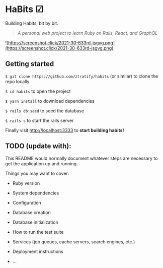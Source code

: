 # HaBits ☑

Building Habits, bit by bit.

> _A personal web project to learn Ruby on Rails, React, and GraphQL_

![https://screenshot.click/2021-30-633rd-jsgvg.png](https://screenshot.click/2021-30-633rd-jsgvg.png)

## Getting started

`$ git clone https://github.com/ztratify/habits` (or similar) to clone the repo locally

`$ cd habits` to open the project

`$ yarn install` to download dependencies

`$ rails db:seed` to seed the database

`$ rails s` to start the rails server

Finally visit [http://localhost:3333](http://localhost:3333) to **start building habits!**

## TODO (update with):

This README would normally document whatever steps are necessary to get the
application up and running.

Things you may want to cover:

* Ruby version

* System dependencies

* Configuration

* Database creation

* Database initialization

* How to run the test suite

* Services (job queues, cache servers, search engines, etc.)

* Deployment instructions

* ...
